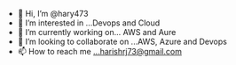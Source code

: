 - 👋 Hi, I’m @hary473
- 👀 I’m interested in ...Devops and Cloud
- 🌱 I’m currently working on... AWS and Aure
- 💞️ I’m looking to collaborate on ...AWS, Azure and Devops
- 📫 How to reach me ...harishrj73@gmail.com

<!---
hary473/hary473 is a ✨ special ✨ repository because its `README.md` (this file) appears on your GitHub profile.
You can click the Preview link to take a look at your changes.
--->

